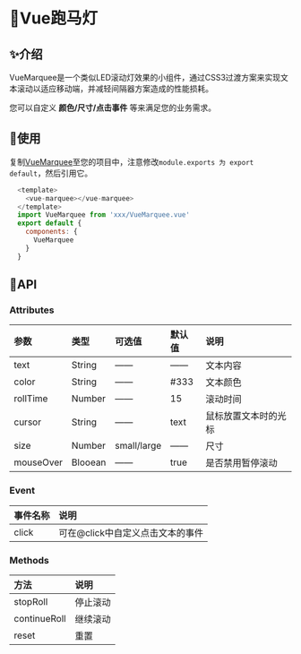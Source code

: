 # 🌈Vue跑马灯

## ✨介绍
VueMarquee是一个类似LED滚动灯效果的小组件，通过CSS3过渡方案来实现文本滚动以适应移动端，并减轻间隔器方案造成的性能损耗。

您可以自定义 **颜色/尺寸/点击事件** 等来满足您的业务需求。

## 🔨使用
复制[VueMarquee](./src/components/VueMarquee.vue)至您的项目中，注意修改`module.exports 为 export default`，然后引用它。
```JavaScript
  <template>
    <vue-marquee></vue-marquee>
  </template>
  import VueMarquee from 'xxx/VueMarquee.vue'
  export default {
    components: {
      VueMarquee
    }
  }
```

## 🎨API

### Attributes
| 参数 | 类型 | 可选值 | 默认值 | 说明 |
| :----- | :----- | :----- | :----- | :----- |
| text | String | —— | —— | 文本内容 |
| color | String | —— | #333 | 文本颜色 |
| rollTime | Number | —— | 15 | 滚动时间 |
| cursor | String | —— | text | 鼠标放置文本时的光标 |
| size | Number | small/large | —— | 尺寸 |
| mouseOver | Blooean | —— | true | 是否禁用暂停滚动 |

### Event
| 事件名称 | 说明 |
| :----- | :----- |
| click | 可在@click中自定义点击文本的事件 |

### Methods
| 方法 | 说明 |
| :----- | :----- |
| stopRoll | 停止滚动 |
| continueRoll | 继续滚动 |
| reset | 重置 |
